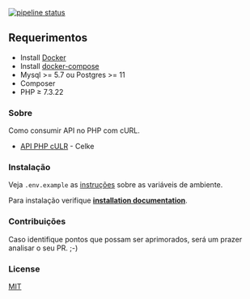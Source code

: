 [![pipeline status](https://github.com/viniciusmattosrj/api-php-cURL/badges/releaseCandidate/pipeline.svg)](https://github.com/viniciusmattosrj/api-php-cURL/commits/releaseCandidate)

## Requerimentos

- Install <a href="https://docs.docker.com/install/">Docker</a>
- Install <a href="https://docs.docker.com/compose/install/">docker-compose</a>
- Mysql >= 5.7 ou Postgres >= 11
- Composer
- PHP &ge; 7.3.22

### Sobre

Como consumir API no PHP com cURL.

- <a href="https://www.youtube.com/watch?v=tIterRjj8mk">API PHP cULR</a> - Celke

### Instalação

Veja `.env.example` as [instruções](docs/installation.md) sobre as variáveis de ambiente.

Para instalação verifique **[installation documentation](docs/installation.md)**.

### Contribuições

Caso identifique pontos que possam ser aprimorados, será um prazer analisar o seu PR. ;-)

### License

[MIT](https://choosealicense.com/licenses/mit/)
